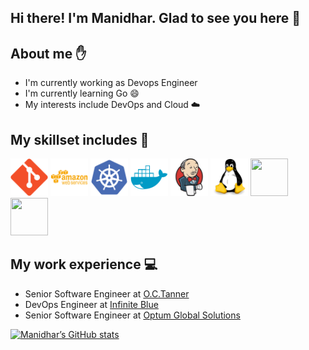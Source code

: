 ## Hi there! I'm Manidhar. Glad to see you here 👋 

## About me :raised_hand:
  - I'm currently working as Devops Engineer
  - I'm currently learning Go 😄
  - My interests include DevOps and Cloud :cloud:
  
 ## My skillset includes :panda_face:
 <img src="https://github.com/devicons/devicon/blob/master/icons/git/git-original.svg" width="60" height="60"> <img src="https://github.com/devicons/devicon/blob/master/icons/amazonwebservices/amazonwebservices-plain-wordmark.svg" width="60" height="60">
 <img src="https://github.com/devicons/devicon/blob/master/icons/kubernetes/kubernetes-plain.svg" width="60" height="60"> <img src="https://github.com/devicons/devicon/blob/master/icons/docker/docker-plain.svg" width="60" height="60"> <img src="https://github.com/devicons/devicon/blob/master/icons/jenkins/jenkins-original.svg" width="60" height="60"> <img src="https://github.com/devicons/devicon/blob/master/icons/linux/linux-original.svg" width="60" height="60"> <img src="https://cdn.jsdelivr.net/gh/devicons/devicon/icons/java/java-original.svg" width="60" height="60"> <img src="https://cdn.jsdelivr.net/gh/devicons/devicon/icons/azure/azure-original-wordmark.svg" width="60" height="60">
 
 ## My work experience :computer:
  - Senior Software Engineer at [O.C.Tanner](https://www.octanner.com/)
  - DevOps Engineer at [Infinite Blue](https://infiniteblue.com/)
  - Senior Software Engineer at [Optum Global Solutions](https://www.optum.com/)
 
[![Manidhar’s GitHub stats](https://github-readme-stats.vercel.app/api?username=uchihaitachi24)](https://github.com/uchihaitachi24/github-readme-stats)
  
<!--
**uchihaitachi24/uchihaitachi24** is a ✨ _special_ ✨ repository because its `README.md` (this file) appears on your GitHub profile.

Here are some ideas to get you started:

- 🔭 I’m currently working on ...
- 🌱 I’m currently learning ...
- 👯 I’m looking to collaborate on ...
- 🤔 I’m looking for help with ...
- 💬 Ask me about ...
- 📫 How to reach me: ...
- 😄 Pronouns: ...
- ⚡ Fun fact: ...
-->

